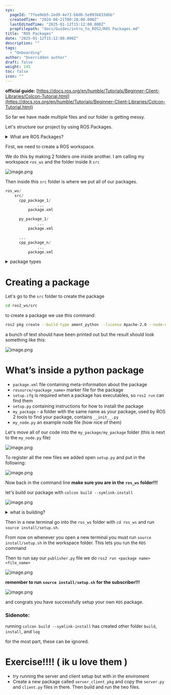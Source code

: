 ```yaml
---
sys:
  pageId: "7fea9eb5-2ed9-4e73-b6d6-5e093b833dbb"
  createdTime: "2024-08-21T00:28:00.000Z"
  lastEditedTime: "2025-01-12T15:12:00.000Z"
  propFilepath: "docs/Guides/intro_to_ROS2/ROS Packages.md"
title: "ROS Packages"
date: "2025-01-12T15:12:00.000Z"
description: ""
tags:
  - "Onboarding"
author: "Overridden author"
draft: false
weight: 145
toc: false
icon: ""
---
```


**official guide:** [https://docs.ros.org/en/humble/Tutorials/Beginner-Client-Libraries/Colcon-Tutorial.html](https://docs.ros.org/en/humble/Tutorials/Beginner-Client-Libraries/Colcon-Tutorial.html)

So far we have made multiple files and our folder is getting messy.

Let's structure our project by using ROS Packages.

<details>

<summary>What are ROS Packages?</summary>

ROS Packages are, as the name implies, packages of code that are highly sharable between ROS developers.

They consist of a folder, `package.xml` file, and source code

```python
      cpp_package_1/
		      ... imagine much code files here ..
          package.xml
```

</details>

First, we need to create a ROS workspace.

We do this by making 2 folders one inside another. I am calling my workspace `ros_ws` and the folder inside it `src`

![image.png](https://prod-files-secure.s3.us-west-2.amazonaws.com/d518164a-d88e-44d1-a4ee-3adb3bd8bce0/70706947-fd18-4537-a67b-e12946812d31/image.png?X-Amz-Algorithm=AWS4-HMAC-SHA256&X-Amz-Content-Sha256=UNSIGNED-PAYLOAD&X-Amz-Credential=ASIAZI2LB466Y3PVRUIW%2F20250517%2Fus-west-2%2Fs3%2Faws4_request&X-Amz-Date=20250517T081041Z&X-Amz-Expires=3600&X-Amz-Security-Token=IQoJb3JpZ2luX2VjEJ%2F%2F%2F%2F%2F%2F%2F%2F%2F%2F%2FwEaCXVzLXdlc3QtMiJIMEYCIQCF1tkJ2OxBDKeZJWip1aK0fYabswVuIZWwnVdd61rYvQIhAOePBwzxTZI46BkwmDN13mCj1oZsVwwe7xYwcZWLjbloKv8DCFgQABoMNjM3NDIzMTgzODA1IgwP5Yg%2BGvl6I0iG2g8q3AOKE4aC43tUp%2FDazXxR39fXQ3v41GeLmPZfKDVfF%2FwkLorG7h45h3jVrmo%2FyHMEpSrnsRoNm1NCKkGbcbdz3BmClKkHWU4TsnHSNvhzPp5%2Bot56il8ikDhpOEtXG%2BsxCadZAywr2Ks1r37DZEt4hkhVJsYkw1r1k0lLLdz1ny4fQJna1OHn%2FeeFQd66g6ERjW0mbgaFqlsbcF7CLt2NzJOVK%2FCN%2FBfPkFyr1SK95jOF4hlHNa6zgDK%2BQ4viuBbobAuLkGySzQ0MyfrCC5oTpH6wkQJkKsEEAsml3h7i8c4jB7lh3Z5BUF1d1rdZyWhARJ8clxpFwTvpzQw8SEJyd9eT1pg5OToWKDmD4nYCM%2F8xIdQuP03X3PN4ZuHK4l5d0g%2B8iy86uBFIu9YNx%2FBW6earlgurk7T2UXwZdlg5pN4%2BauRORHMr2nx39aSpHfIEwC082sho3rCbebdw%2BzM2tc5cRDX4JDFq%2FYhFedQiUY3qJ3t5NvH4pcY0Nj7ZC5V95UY5yjwwUPGKIb%2BY2j3PZOFr%2F%2BYNqht%2FlgNr0Kv9RN7U5Ne6pSNq4ttZK4lxyOGro7nRpuo0dCZeOWix7lp9GjOg7Yv%2Fwf5Zwz19U8C2td7MsKChMEdFAx4jU0T3EjDz4KDBBjqkAaPqfLIKFQwuIrTJXoVr5dYrJ04azL8gLgk7qyD4jPX2lofLhTWkcjqQ6tURG2q%2FLz%2Fw%2FpczB3en5eDvcRUOLCnLaV%2BLCPVzls89ipEj6O255Wnr1%2Biz1HJflcH%2FaLhahbUDkDVMv4zaRcs2jT%2F%2B9bvLNeo7zguXrC00tYNKlD%2FOO%2BTyxxrKIWXQh18boe45K64KynhKmxngzrYR8nU1tY1%2BqeUf&X-Amz-Signature=b5b96c71296229ea10d5d30621309bb6967b927e279459cbbd5c431d439c7ba8&X-Amz-SignedHeaders=host&x-id=GetObject)

Then inside this `src` folder is where we put all of our packages.

```python
ros_ws/
    src/
      cpp_package_1/
		      ...
          package.xml

      py_package_1/
		      ...
          package.xml

      ...
      cpp_package_n/
		      ...
          package.xml

```

<details>

<summary>package types</summary>

packages can be either `C++` or python.

the intern file structure is different for each but for this guide we will stick to creating python packages

</details>

# Creating a package

Let's go to the `src` folder to create the package

```bash
cd ros2_ws/src
```

to create a package we use this command:

```bash
ros2 pkg create --build-type ament_python --license Apache-2.0 --node-name my_node my_package
```

a bunch of text should have been printed out but the result should look something like this:

![image.png](https://prod-files-secure.s3.us-west-2.amazonaws.com/d518164a-d88e-44d1-a4ee-3adb3bd8bce0/e6cf1e3f-8512-4a3e-b131-079f800bf3e8/image.png?X-Amz-Algorithm=AWS4-HMAC-SHA256&X-Amz-Content-Sha256=UNSIGNED-PAYLOAD&X-Amz-Credential=ASIAZI2LB466Y3PVRUIW%2F20250517%2Fus-west-2%2Fs3%2Faws4_request&X-Amz-Date=20250517T081041Z&X-Amz-Expires=3600&X-Amz-Security-Token=IQoJb3JpZ2luX2VjEJ%2F%2F%2F%2F%2F%2F%2F%2F%2F%2F%2FwEaCXVzLXdlc3QtMiJIMEYCIQCF1tkJ2OxBDKeZJWip1aK0fYabswVuIZWwnVdd61rYvQIhAOePBwzxTZI46BkwmDN13mCj1oZsVwwe7xYwcZWLjbloKv8DCFgQABoMNjM3NDIzMTgzODA1IgwP5Yg%2BGvl6I0iG2g8q3AOKE4aC43tUp%2FDazXxR39fXQ3v41GeLmPZfKDVfF%2FwkLorG7h45h3jVrmo%2FyHMEpSrnsRoNm1NCKkGbcbdz3BmClKkHWU4TsnHSNvhzPp5%2Bot56il8ikDhpOEtXG%2BsxCadZAywr2Ks1r37DZEt4hkhVJsYkw1r1k0lLLdz1ny4fQJna1OHn%2FeeFQd66g6ERjW0mbgaFqlsbcF7CLt2NzJOVK%2FCN%2FBfPkFyr1SK95jOF4hlHNa6zgDK%2BQ4viuBbobAuLkGySzQ0MyfrCC5oTpH6wkQJkKsEEAsml3h7i8c4jB7lh3Z5BUF1d1rdZyWhARJ8clxpFwTvpzQw8SEJyd9eT1pg5OToWKDmD4nYCM%2F8xIdQuP03X3PN4ZuHK4l5d0g%2B8iy86uBFIu9YNx%2FBW6earlgurk7T2UXwZdlg5pN4%2BauRORHMr2nx39aSpHfIEwC082sho3rCbebdw%2BzM2tc5cRDX4JDFq%2FYhFedQiUY3qJ3t5NvH4pcY0Nj7ZC5V95UY5yjwwUPGKIb%2BY2j3PZOFr%2F%2BYNqht%2FlgNr0Kv9RN7U5Ne6pSNq4ttZK4lxyOGro7nRpuo0dCZeOWix7lp9GjOg7Yv%2Fwf5Zwz19U8C2td7MsKChMEdFAx4jU0T3EjDz4KDBBjqkAaPqfLIKFQwuIrTJXoVr5dYrJ04azL8gLgk7qyD4jPX2lofLhTWkcjqQ6tURG2q%2FLz%2Fw%2FpczB3en5eDvcRUOLCnLaV%2BLCPVzls89ipEj6O255Wnr1%2Biz1HJflcH%2FaLhahbUDkDVMv4zaRcs2jT%2F%2B9bvLNeo7zguXrC00tYNKlD%2FOO%2BTyxxrKIWXQh18boe45K64KynhKmxngzrYR8nU1tY1%2BqeUf&X-Amz-Signature=e8a0420abaec3677f0cd171a7d37359dfd75bbdd9b35a9649b635eba5a9e2d14&X-Amz-SignedHeaders=host&x-id=GetObject)

# What’s inside a python package

- `package.xml` file containing meta-information about the package
- `resource/<package_name>` marker file for the package
- `setup.cfg` is required when a package has executables, so `ros2 run` can find them
- `setup.py` containing instructions for how to install the package
- `my_package` - a folder with the same name as your package, used by ROS 2 tools to find your package, contains `__init__.py`
- `my_node.py` an example node file (how nice of them)

Let's move all of our code into the `my_package/my_package` folder (this is next to the `my_node.py` file)

![image.png](https://prod-files-secure.s3.us-west-2.amazonaws.com/d518164a-d88e-44d1-a4ee-3adb3bd8bce0/9ce58f11-0da9-4d3e-b86d-506a9685d378/image.png?X-Amz-Algorithm=AWS4-HMAC-SHA256&X-Amz-Content-Sha256=UNSIGNED-PAYLOAD&X-Amz-Credential=ASIAZI2LB466Y3PVRUIW%2F20250517%2Fus-west-2%2Fs3%2Faws4_request&X-Amz-Date=20250517T081041Z&X-Amz-Expires=3600&X-Amz-Security-Token=IQoJb3JpZ2luX2VjEJ%2F%2F%2F%2F%2F%2F%2F%2F%2F%2F%2FwEaCXVzLXdlc3QtMiJIMEYCIQCF1tkJ2OxBDKeZJWip1aK0fYabswVuIZWwnVdd61rYvQIhAOePBwzxTZI46BkwmDN13mCj1oZsVwwe7xYwcZWLjbloKv8DCFgQABoMNjM3NDIzMTgzODA1IgwP5Yg%2BGvl6I0iG2g8q3AOKE4aC43tUp%2FDazXxR39fXQ3v41GeLmPZfKDVfF%2FwkLorG7h45h3jVrmo%2FyHMEpSrnsRoNm1NCKkGbcbdz3BmClKkHWU4TsnHSNvhzPp5%2Bot56il8ikDhpOEtXG%2BsxCadZAywr2Ks1r37DZEt4hkhVJsYkw1r1k0lLLdz1ny4fQJna1OHn%2FeeFQd66g6ERjW0mbgaFqlsbcF7CLt2NzJOVK%2FCN%2FBfPkFyr1SK95jOF4hlHNa6zgDK%2BQ4viuBbobAuLkGySzQ0MyfrCC5oTpH6wkQJkKsEEAsml3h7i8c4jB7lh3Z5BUF1d1rdZyWhARJ8clxpFwTvpzQw8SEJyd9eT1pg5OToWKDmD4nYCM%2F8xIdQuP03X3PN4ZuHK4l5d0g%2B8iy86uBFIu9YNx%2FBW6earlgurk7T2UXwZdlg5pN4%2BauRORHMr2nx39aSpHfIEwC082sho3rCbebdw%2BzM2tc5cRDX4JDFq%2FYhFedQiUY3qJ3t5NvH4pcY0Nj7ZC5V95UY5yjwwUPGKIb%2BY2j3PZOFr%2F%2BYNqht%2FlgNr0Kv9RN7U5Ne6pSNq4ttZK4lxyOGro7nRpuo0dCZeOWix7lp9GjOg7Yv%2Fwf5Zwz19U8C2td7MsKChMEdFAx4jU0T3EjDz4KDBBjqkAaPqfLIKFQwuIrTJXoVr5dYrJ04azL8gLgk7qyD4jPX2lofLhTWkcjqQ6tURG2q%2FLz%2Fw%2FpczB3en5eDvcRUOLCnLaV%2BLCPVzls89ipEj6O255Wnr1%2Biz1HJflcH%2FaLhahbUDkDVMv4zaRcs2jT%2F%2B9bvLNeo7zguXrC00tYNKlD%2FOO%2BTyxxrKIWXQh18boe45K64KynhKmxngzrYR8nU1tY1%2BqeUf&X-Amz-Signature=13db9d7aaa6157165141fdc82a1f395ac7f6acf1732b849ae06f91d699c4b6fa&X-Amz-SignedHeaders=host&x-id=GetObject)

To register all the new files we added open `setup.py` and put in the following:

![image.png](https://prod-files-secure.s3.us-west-2.amazonaws.com/d518164a-d88e-44d1-a4ee-3adb3bd8bce0/1cd7c262-4cae-4496-9d75-c178537d24a2/image.png?X-Amz-Algorithm=AWS4-HMAC-SHA256&X-Amz-Content-Sha256=UNSIGNED-PAYLOAD&X-Amz-Credential=ASIAZI2LB466Y3PVRUIW%2F20250517%2Fus-west-2%2Fs3%2Faws4_request&X-Amz-Date=20250517T081041Z&X-Amz-Expires=3600&X-Amz-Security-Token=IQoJb3JpZ2luX2VjEJ%2F%2F%2F%2F%2F%2F%2F%2F%2F%2F%2FwEaCXVzLXdlc3QtMiJIMEYCIQCF1tkJ2OxBDKeZJWip1aK0fYabswVuIZWwnVdd61rYvQIhAOePBwzxTZI46BkwmDN13mCj1oZsVwwe7xYwcZWLjbloKv8DCFgQABoMNjM3NDIzMTgzODA1IgwP5Yg%2BGvl6I0iG2g8q3AOKE4aC43tUp%2FDazXxR39fXQ3v41GeLmPZfKDVfF%2FwkLorG7h45h3jVrmo%2FyHMEpSrnsRoNm1NCKkGbcbdz3BmClKkHWU4TsnHSNvhzPp5%2Bot56il8ikDhpOEtXG%2BsxCadZAywr2Ks1r37DZEt4hkhVJsYkw1r1k0lLLdz1ny4fQJna1OHn%2FeeFQd66g6ERjW0mbgaFqlsbcF7CLt2NzJOVK%2FCN%2FBfPkFyr1SK95jOF4hlHNa6zgDK%2BQ4viuBbobAuLkGySzQ0MyfrCC5oTpH6wkQJkKsEEAsml3h7i8c4jB7lh3Z5BUF1d1rdZyWhARJ8clxpFwTvpzQw8SEJyd9eT1pg5OToWKDmD4nYCM%2F8xIdQuP03X3PN4ZuHK4l5d0g%2B8iy86uBFIu9YNx%2FBW6earlgurk7T2UXwZdlg5pN4%2BauRORHMr2nx39aSpHfIEwC082sho3rCbebdw%2BzM2tc5cRDX4JDFq%2FYhFedQiUY3qJ3t5NvH4pcY0Nj7ZC5V95UY5yjwwUPGKIb%2BY2j3PZOFr%2F%2BYNqht%2FlgNr0Kv9RN7U5Ne6pSNq4ttZK4lxyOGro7nRpuo0dCZeOWix7lp9GjOg7Yv%2Fwf5Zwz19U8C2td7MsKChMEdFAx4jU0T3EjDz4KDBBjqkAaPqfLIKFQwuIrTJXoVr5dYrJ04azL8gLgk7qyD4jPX2lofLhTWkcjqQ6tURG2q%2FLz%2Fw%2FpczB3en5eDvcRUOLCnLaV%2BLCPVzls89ipEj6O255Wnr1%2Biz1HJflcH%2FaLhahbUDkDVMv4zaRcs2jT%2F%2B9bvLNeo7zguXrC00tYNKlD%2FOO%2BTyxxrKIWXQh18boe45K64KynhKmxngzrYR8nU1tY1%2BqeUf&X-Amz-Signature=12856199d7cec47517ff6f4929aa34149c16cfaaece0c186b478d11bbd00c081&X-Amz-SignedHeaders=host&x-id=GetObject)

Now back in the command line **make sure you are in the** **`ros_ws`** **folder!!!**

let's build our package with `colcon build --symlink-install`

![image.png](https://prod-files-secure.s3.us-west-2.amazonaws.com/d518164a-d88e-44d1-a4ee-3adb3bd8bce0/2f2a0d27-b173-48fd-b189-5f5c0ce65619/image.png?X-Amz-Algorithm=AWS4-HMAC-SHA256&X-Amz-Content-Sha256=UNSIGNED-PAYLOAD&X-Amz-Credential=ASIAZI2LB466Y3PVRUIW%2F20250517%2Fus-west-2%2Fs3%2Faws4_request&X-Amz-Date=20250517T081041Z&X-Amz-Expires=3600&X-Amz-Security-Token=IQoJb3JpZ2luX2VjEJ%2F%2F%2F%2F%2F%2F%2F%2F%2F%2F%2FwEaCXVzLXdlc3QtMiJIMEYCIQCF1tkJ2OxBDKeZJWip1aK0fYabswVuIZWwnVdd61rYvQIhAOePBwzxTZI46BkwmDN13mCj1oZsVwwe7xYwcZWLjbloKv8DCFgQABoMNjM3NDIzMTgzODA1IgwP5Yg%2BGvl6I0iG2g8q3AOKE4aC43tUp%2FDazXxR39fXQ3v41GeLmPZfKDVfF%2FwkLorG7h45h3jVrmo%2FyHMEpSrnsRoNm1NCKkGbcbdz3BmClKkHWU4TsnHSNvhzPp5%2Bot56il8ikDhpOEtXG%2BsxCadZAywr2Ks1r37DZEt4hkhVJsYkw1r1k0lLLdz1ny4fQJna1OHn%2FeeFQd66g6ERjW0mbgaFqlsbcF7CLt2NzJOVK%2FCN%2FBfPkFyr1SK95jOF4hlHNa6zgDK%2BQ4viuBbobAuLkGySzQ0MyfrCC5oTpH6wkQJkKsEEAsml3h7i8c4jB7lh3Z5BUF1d1rdZyWhARJ8clxpFwTvpzQw8SEJyd9eT1pg5OToWKDmD4nYCM%2F8xIdQuP03X3PN4ZuHK4l5d0g%2B8iy86uBFIu9YNx%2FBW6earlgurk7T2UXwZdlg5pN4%2BauRORHMr2nx39aSpHfIEwC082sho3rCbebdw%2BzM2tc5cRDX4JDFq%2FYhFedQiUY3qJ3t5NvH4pcY0Nj7ZC5V95UY5yjwwUPGKIb%2BY2j3PZOFr%2F%2BYNqht%2FlgNr0Kv9RN7U5Ne6pSNq4ttZK4lxyOGro7nRpuo0dCZeOWix7lp9GjOg7Yv%2Fwf5Zwz19U8C2td7MsKChMEdFAx4jU0T3EjDz4KDBBjqkAaPqfLIKFQwuIrTJXoVr5dYrJ04azL8gLgk7qyD4jPX2lofLhTWkcjqQ6tURG2q%2FLz%2Fw%2FpczB3en5eDvcRUOLCnLaV%2BLCPVzls89ipEj6O255Wnr1%2Biz1HJflcH%2FaLhahbUDkDVMv4zaRcs2jT%2F%2B9bvLNeo7zguXrC00tYNKlD%2FOO%2BTyxxrKIWXQh18boe45K64KynhKmxngzrYR8nU1tY1%2BqeUf&X-Amz-Signature=63e17efa43a3336c15ed85c26ffcceae7cdafb9f8d6ee862c903f272e0bf7229&X-Amz-SignedHeaders=host&x-id=GetObject)

<details>

<summary>what is building?</summary>

if you are a CS major at Rose-Hulman you will learn the answer to this in CSSE132

but TLDR; is it combines all the code files into one program that can be run easily 

</details>

Then in a new terminal go into the `ros_ws` folder with `cd ros_ws` and run `source install/setup.sh`. 

From now on whenever you open a new terminal you must run `source install/setup.sh` in the workspace folder. This lets you run the `ROS` command

Then to run say our `publisher.py` file we do `ros2 run <package name> <file_name>`

![image.png](https://prod-files-secure.s3.us-west-2.amazonaws.com/d518164a-d88e-44d1-a4ee-3adb3bd8bce0/4f4b1219-3a44-4632-aa0a-ce3471699f59/image.png?X-Amz-Algorithm=AWS4-HMAC-SHA256&X-Amz-Content-Sha256=UNSIGNED-PAYLOAD&X-Amz-Credential=ASIAZI2LB466Y3PVRUIW%2F20250517%2Fus-west-2%2Fs3%2Faws4_request&X-Amz-Date=20250517T081041Z&X-Amz-Expires=3600&X-Amz-Security-Token=IQoJb3JpZ2luX2VjEJ%2F%2F%2F%2F%2F%2F%2F%2F%2F%2F%2FwEaCXVzLXdlc3QtMiJIMEYCIQCF1tkJ2OxBDKeZJWip1aK0fYabswVuIZWwnVdd61rYvQIhAOePBwzxTZI46BkwmDN13mCj1oZsVwwe7xYwcZWLjbloKv8DCFgQABoMNjM3NDIzMTgzODA1IgwP5Yg%2BGvl6I0iG2g8q3AOKE4aC43tUp%2FDazXxR39fXQ3v41GeLmPZfKDVfF%2FwkLorG7h45h3jVrmo%2FyHMEpSrnsRoNm1NCKkGbcbdz3BmClKkHWU4TsnHSNvhzPp5%2Bot56il8ikDhpOEtXG%2BsxCadZAywr2Ks1r37DZEt4hkhVJsYkw1r1k0lLLdz1ny4fQJna1OHn%2FeeFQd66g6ERjW0mbgaFqlsbcF7CLt2NzJOVK%2FCN%2FBfPkFyr1SK95jOF4hlHNa6zgDK%2BQ4viuBbobAuLkGySzQ0MyfrCC5oTpH6wkQJkKsEEAsml3h7i8c4jB7lh3Z5BUF1d1rdZyWhARJ8clxpFwTvpzQw8SEJyd9eT1pg5OToWKDmD4nYCM%2F8xIdQuP03X3PN4ZuHK4l5d0g%2B8iy86uBFIu9YNx%2FBW6earlgurk7T2UXwZdlg5pN4%2BauRORHMr2nx39aSpHfIEwC082sho3rCbebdw%2BzM2tc5cRDX4JDFq%2FYhFedQiUY3qJ3t5NvH4pcY0Nj7ZC5V95UY5yjwwUPGKIb%2BY2j3PZOFr%2F%2BYNqht%2FlgNr0Kv9RN7U5Ne6pSNq4ttZK4lxyOGro7nRpuo0dCZeOWix7lp9GjOg7Yv%2Fwf5Zwz19U8C2td7MsKChMEdFAx4jU0T3EjDz4KDBBjqkAaPqfLIKFQwuIrTJXoVr5dYrJ04azL8gLgk7qyD4jPX2lofLhTWkcjqQ6tURG2q%2FLz%2Fw%2FpczB3en5eDvcRUOLCnLaV%2BLCPVzls89ipEj6O255Wnr1%2Biz1HJflcH%2FaLhahbUDkDVMv4zaRcs2jT%2F%2B9bvLNeo7zguXrC00tYNKlD%2FOO%2BTyxxrKIWXQh18boe45K64KynhKmxngzrYR8nU1tY1%2BqeUf&X-Amz-Signature=b4ca036fb3659fe3b39380bc2f98ba977a1ac39c193b9ca488217909a30bc9c9&X-Amz-SignedHeaders=host&x-id=GetObject)

**remember to run** **`source install/setup.sh`** **for the subscriber!!!**

![image.png](https://prod-files-secure.s3.us-west-2.amazonaws.com/d518164a-d88e-44d1-a4ee-3adb3bd8bce0/02121119-dad4-49ec-8356-c956108b4243/image.png?X-Amz-Algorithm=AWS4-HMAC-SHA256&X-Amz-Content-Sha256=UNSIGNED-PAYLOAD&X-Amz-Credential=ASIAZI2LB466Y3PVRUIW%2F20250517%2Fus-west-2%2Fs3%2Faws4_request&X-Amz-Date=20250517T081041Z&X-Amz-Expires=3600&X-Amz-Security-Token=IQoJb3JpZ2luX2VjEJ%2F%2F%2F%2F%2F%2F%2F%2F%2F%2F%2FwEaCXVzLXdlc3QtMiJIMEYCIQCF1tkJ2OxBDKeZJWip1aK0fYabswVuIZWwnVdd61rYvQIhAOePBwzxTZI46BkwmDN13mCj1oZsVwwe7xYwcZWLjbloKv8DCFgQABoMNjM3NDIzMTgzODA1IgwP5Yg%2BGvl6I0iG2g8q3AOKE4aC43tUp%2FDazXxR39fXQ3v41GeLmPZfKDVfF%2FwkLorG7h45h3jVrmo%2FyHMEpSrnsRoNm1NCKkGbcbdz3BmClKkHWU4TsnHSNvhzPp5%2Bot56il8ikDhpOEtXG%2BsxCadZAywr2Ks1r37DZEt4hkhVJsYkw1r1k0lLLdz1ny4fQJna1OHn%2FeeFQd66g6ERjW0mbgaFqlsbcF7CLt2NzJOVK%2FCN%2FBfPkFyr1SK95jOF4hlHNa6zgDK%2BQ4viuBbobAuLkGySzQ0MyfrCC5oTpH6wkQJkKsEEAsml3h7i8c4jB7lh3Z5BUF1d1rdZyWhARJ8clxpFwTvpzQw8SEJyd9eT1pg5OToWKDmD4nYCM%2F8xIdQuP03X3PN4ZuHK4l5d0g%2B8iy86uBFIu9YNx%2FBW6earlgurk7T2UXwZdlg5pN4%2BauRORHMr2nx39aSpHfIEwC082sho3rCbebdw%2BzM2tc5cRDX4JDFq%2FYhFedQiUY3qJ3t5NvH4pcY0Nj7ZC5V95UY5yjwwUPGKIb%2BY2j3PZOFr%2F%2BYNqht%2FlgNr0Kv9RN7U5Ne6pSNq4ttZK4lxyOGro7nRpuo0dCZeOWix7lp9GjOg7Yv%2Fwf5Zwz19U8C2td7MsKChMEdFAx4jU0T3EjDz4KDBBjqkAaPqfLIKFQwuIrTJXoVr5dYrJ04azL8gLgk7qyD4jPX2lofLhTWkcjqQ6tURG2q%2FLz%2Fw%2FpczB3en5eDvcRUOLCnLaV%2BLCPVzls89ipEj6O255Wnr1%2Biz1HJflcH%2FaLhahbUDkDVMv4zaRcs2jT%2F%2B9bvLNeo7zguXrC00tYNKlD%2FOO%2BTyxxrKIWXQh18boe45K64KynhKmxngzrYR8nU1tY1%2BqeUf&X-Amz-Signature=fa3bc81a06f13333a6b93f4357f2bd8ed96ed19c4644f0fea5d8326b601fc1ab&X-Amz-SignedHeaders=host&x-id=GetObject)

and congrats you have successfully setup your own `ROS` package.

### Sidenote:

running `colcon build --symlink-install` has created other folder `build`, `install`, and `log`

for the most part, these can be ignored.

# Exercise!!!! ( ik u love them )

- try running the server and client setup but with in the enviroment
- Create a new package called `server_client_pkg` and copy the `server.py` and `client.py` files in there. Then build and run the two files.
